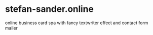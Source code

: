 # stefan-sander.online
online business card spa with fancy textwriter effect and contact form mailer
